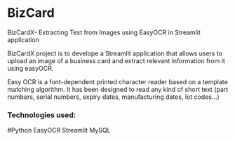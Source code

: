 # BizCard
BizCardX- Extracting Text from Images using EasyOCR in Streamlit application

BizCardX project is to develope a Streamlit application that allows users to upload an image of a business card and extract relevant information from it using easyOCR.

Easy OCR is a font-dependent printed character reader based on a template matching algorithm. It has been designed to read any kind of short text (part numbers, serial numbers, expiry dates, manufacturing dates, lot codes...)

### Technologies used:
#Python
EasyOCR
Streamlit
MySQL
